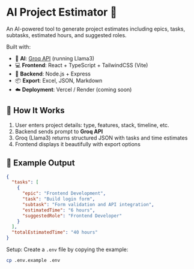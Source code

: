 # AI Project Estimator 🔮

An AI-powered tool to generate project estimates including epics, tasks, subtasks, estimated hours, and suggested roles.

Built with:

- 🧠 **AI**: [Groq API](https://groq.com/) (running Llama3)
- 💻 **Frontend**: React + TypeScript + TailwindCSS (Vite)
- 🔧 **Backend**: Node.js + Express
- 📦 **Export**: Excel, JSON, Markdown
- ☁️ **Deployment**: Vercel / Render (coming soon)

## 🔑 How It Works

1. User enters project details: type, features, stack, timeline, etc.
2. Backend sends prompt to **Groq API**
3. Groq (Llama3) returns structured JSON with tasks and time estimates
4. Frontend displays it beautifully with export options

## 🧪 Example Output

```json
{
  "tasks": [
    {
      "epic": "Frontend Development",
      "task": "Build login form",
      "subtask": "Form validation and API integration",
      "estimatedTime": "6 hours",
      "suggestedRole": "Frontend Developer"
    }
  ],
  "totalEstimatedTime": "40 hours"
}
```
Setup: 
Create a `.env` file by copying the example:

```bash
cp .env.example .env
